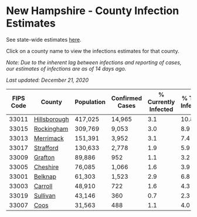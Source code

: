 # New Hampshire - County Infection Estimates

See state-wide estimates [here](/infections/us-nh).

Click on a county name to view the infections estimates for that county.

*Note: Due to the inherent lag between infections and reporting of cases, our estimates of infections are as of 14 days ago.*

*Last updated: December 21, 2020*

|   FIPS Code |                       County |   Population |   Confirmed Cases |   % Currently Infected |   % Total Infected |
|-------------|------------------------------|--------------|-------------------|------------------------|--------------------|
|       33011 | [Hillsborough](hillsborough) |      417,025 |            14,965 |                    3.1 |               10.8 |
|       33015 |     [Rockingham](rockingham) |      309,769 |             9,053 |                    3.0 |                8.9 |
|       33013 |       [Merrimack](merrimack) |      151,391 |             3,952 |                    3.1 |                7.4 |
|       33017 |       [Strafford](strafford) |      130,633 |             2,778 |                    1.9 |                5.9 |
|       33009 |           [Grafton](grafton) |       89,886 |               952 |                    1.1 |                3.2 |
|       33005 |         [Cheshire](cheshire) |       76,085 |             1,066 |                    1.6 |                3.9 |
|       33001 |           [Belknap](belknap) |       61,303 |             1,523 |                    2.9 |                6.8 |
|       33003 |           [Carroll](carroll) |       48,910 |               722 |                    1.6 |                4.3 |
|       33019 |         [Sullivan](sullivan) |       43,146 |               360 |                    0.7 |                2.3 |
|       33007 |                 [Coos](coos) |       31,563 |               488 |                    1.1 |                4.0 |